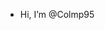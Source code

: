 - Hi, I’m @Colmp95

<!---
Colmp95/Colmp95 is a ✨ special ✨ repository because its `README.md` (this file) appears on your GitHub profile.
You can click the Preview link to take a look at your changes.
--->
